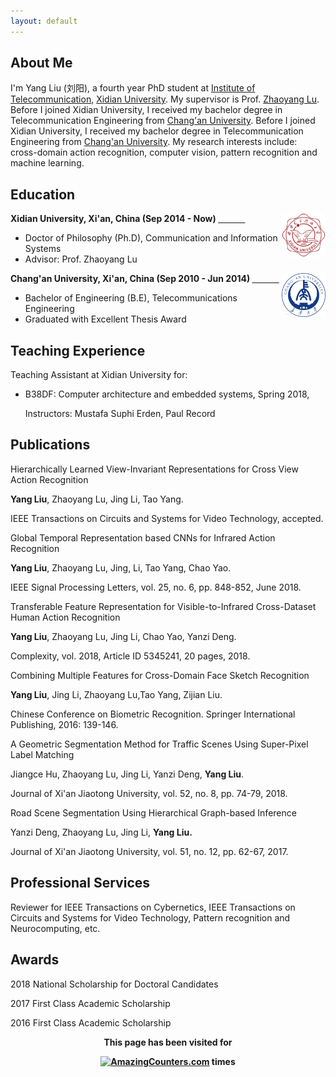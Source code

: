 ```yaml
---
layout: default
---
```

## About Me
I'm Yang Liu (刘阳), a fourth year PhD student at [Institute of Telecommunication](http://www.google.com/url?q=http%3A%2F%2Fste.xidian.edu.cn%2F&sa=D&sntz=1&usg=AFQjCNFW3QInDioczJ0y47mgmGrPenAhLw), [Xidian University](https://www.google.com/url?q=https%3A%2F%2Fwww.xidian.edu.cn%2F&sa=D&sntz=1&usg=AFQjCNGAvDSiTdblfSpGIqXXY4OHJzCq6g). My supervisor is Prof. [Zhaoyang Lu](http://www.google.com/url?q=http%3A%2F%2Fweb.xidian.edu.cn%2Fzhylu%2F&sa=D&sntz=1&usg=AFQjCNG9KemUeMEn4Zuj7rWUrscuGvMTqQ). Before I joined Xidian University, I received my bachelor degree in Telecommunication Engineering from [Chang'an University](http://www.google.com/url?q=http%3A%2F%2Fwww.chd.edu.cn%2F&sa=D&sntz=1&usg=AFQjCNF4JwHluZw3pcNRW2Sjff5mhANN9w). Before I joined Xidian University, I received my bachelor degree in Telecommunication Engineering from [Chang'an University](http://www.google.com/url?q=http%3A%2F%2Fwww.chd.edu.cn%2F&sa=D&sntz=1&usg=AFQjCNF4JwHluZw3pcNRW2Sjff5mhANN9w). My research interests include: cross-domain action recognition, computer vision, pattern recognition and machine learning. 

## Education
<div align="left">
        <strong> Xidian University, Xi'an, China (Sep 2014 - Now) </strong>
          <a href="https://www.xidian.edu.cn/" target="_blank" rel="external">
            <img border="0" src="Xidian_logo.png" align="right" width="70" height="70">
          </a> 
        <ul>
        <li>
          Doctor of Philosophy (Ph.D), Communication and Information Systems</li>
        <li>
          Advisor: Prof. Zhaoyang Lu</li>
      </ul>      
      </div>

<div align="left">
        <strong> Chang'an University, Xi'an, China (Sep 2010 - Jun 2014) </strong>
          <a href="http://www.chd.edu.cn/" target="_blank" rel="external">
            <img border="0" src="CHD_Logo.jpg" align="right" width="70" height="70">
          </a> 
        <ul>
        <li>
          Bachelor of Engineering (B.E), Telecommunications Engineering</li>
        <li>
          Graduated with Excellent Thesis Award</li>
      </ul>      
      </div>


## Teaching Experience
Teaching Assistant at Xidian University for:

* B38DF: Computer architecture and embedded systems, Spring 2018, 

  Instructors: Mustafa Suphi Erden, Paul Record 
        

## Publications
Hierarchically Learned View-Invariant Representations for Cross View Action Recognition 

**Yang Liu**, Zhaoyang Lu, Jing Li, Tao Yang.

IEEE Transactions on Circuits and Systems for Video Technology, accepted. 



Global Temporal Representation based CNNs for Infrared Action Recognition 

**Yang  Liu**, Zhaoyang  Lu,  Jing, Li, Tao Yang, Chao Yao. 

IEEE Signal Processing Letters, vol. 25, no. 6, pp. 848-852, June 2018. 



Transferable Feature Representation for Visible-to-Infrared Cross-Dataset Human Action Recognition 

**Yang Liu**, Zhaoyang Lu, Jing Li, Chao Yao, Yanzi Deng.

Complexity, vol. 2018, Article ID 5345241, 20 pages, 2018.  



Combining Multiple Features for Cross-Domain Face Sketch Recognition 

**Yang Liu**, Jing Li, Zhaoyang Lu,Tao Yang, Zijian Liu.

Chinese Conference on Biometric Recognition. Springer International Publishing, 2016: 139-146.



A Geometric Segmentation Method for Traffic Scenes Using Super-Pixel Label Matching 

Jiangce Hu, Zhaoyang Lu, Jing Li, Yanzi Deng, **Yang Liu**.

Journal of Xi'an Jiaotong University, vol. 52, no. 8, pp. 74-79, 2018.



Road Scene Segmentation Using Hierarchical Graph-based Inference 

Yanzi Deng, Zhaoyang Lu, Jing Li, **Yang Liu.**

Journal of Xi'an Jiaotong University, vol. 51, no. 12, pp. 62-67, 2017.



## Professional Services
Reviewer for IEEE Transactions on Cybernetics, IEEE Transactions on Circuits and Systems for Video Technology, Pattern recognition and Neurocomputing, etc.

## Awards
2018 National Scholarship for Doctoral Candidates

2017 First Class Academic Scholarship

2016 First Class Academic Scholarship 



<div align="center">

<strong>This page has been visited for 

<a href="http://www.amazingcounters.com"><img border="0" src="http://cc.amazingcounters.com/counter.php?i=3227792&c=9683689" alt="AmazingCounters.com"></a> times</strong>

</div>      